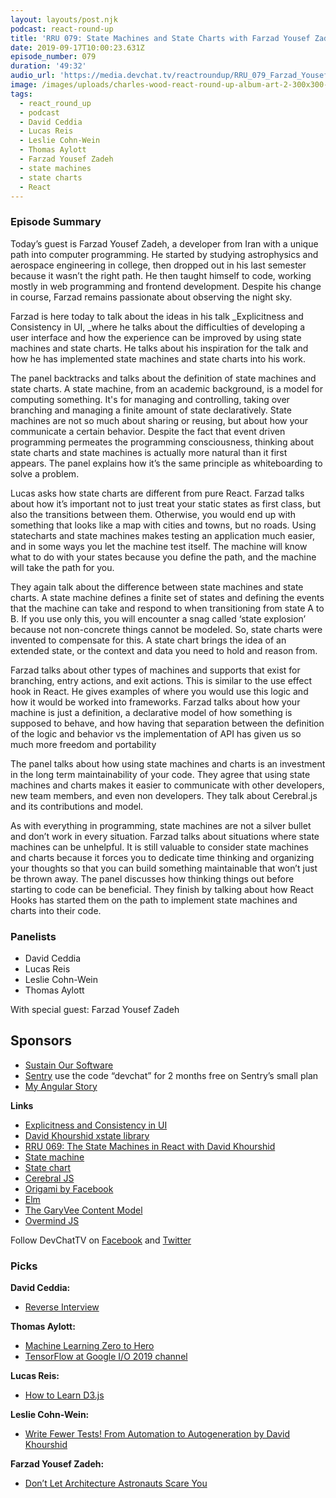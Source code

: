 ```yaml
---
layout: layouts/post.njk
podcast: react-round-up
title: 'RRU 079: State Machines and State Charts with Farzad Yousef Zadeh'
date: 2019-09-17T10:00:23.631Z
episode_number: 079
duration: '49:32'
audio_url: 'https://media.devchat.tv/reactroundup/RRU_079_Farzad_YousefZadeh.mp3'
image: /images/uploads/charles-wood-react-round-up-album-art-2-300x300-1.jpg
tags:
  - react_round_up
  - podcast
  - David Ceddia
  - Lucas Reis
  - Leslie Cohn-Wein
  - Thomas Aylott
  - Farzad Yousef Zadeh
  - state machines
  - state charts
  - React
---
```

### **Episode Summary**

Today’s guest is Farzad Yousef Zadeh, a developer from Iran with a unique path into computer programming. He started by studying astrophysics and aerospace engineering in college, then dropped out in his last semester because it wasn’t the right path. He then taught himself to code, working mostly in web programming and frontend development. Despite his change in course, Farzad remains passionate about observing the night sky. 

Farzad is here today to talk about the ideas in his talk _Explicitness and Consistency in UI, _where he talks about the difficulties of developing a user interface and how the experience can be improved by using state machines and state charts. He talks about his inspiration for the talk and how he has implemented state machines and state charts into his work. 

The panel backtracks and talks about the definition of state machines and state charts. A state machine, from an academic background, is a model for computing something. It's for managing and controlling, taking over branching and managing a finite amount of state declaratively. State machines are not so much about sharing or reusing, but about how your communicate a certain behavior. Despite the fact that event driven programming permeates the programming consciousness, thinking about state charts and state machines is actually more natural than it first appears. The panel explains how it’s the same principle as whiteboarding to solve a problem.

Lucas asks how state charts are different from pure React. Farzad talks about how it’s important not to just treat your static states as first class, but also the transitions between them. Otherwise, you would end up with something that looks like a map with cities and towns, but no roads. Using statecharts and state machines makes testing an application much easier, and in some ways you let the machine test itself. The machine will know what to do with your states because you define the path, and the machine will take the path for you. 

They again talk about the difference between state machines and state charts. A state machine defines a finite set of states and defining the events that the machine can take and respond to when transitioning from state A to B. If you use only this, you will encounter a snag called ‘state explosion’ because not non-concrete things cannot be modeled. So, state charts were invented to compensate for this. A state chart brings the idea of an extended state, or the context and data you need to hold and reason from. 

Farzad talks about other types of machines and supports that exist for branching, entry actions, and exit actions. This is similar to the use effect hook in React. He gives examples of where you would use this logic and how it would be worked into frameworks. Farzad talks about how your machine is just a definition, a declarative model of how something is supposed to behave, and how having that separation between the definition of the logic and behavior vs the implementation of API has given us so much more freedom and portability

The panel talks about how using state machines and charts is an investment in the long term maintainability of your code. They agree that using state machines and charts makes it easier to communicate with other developers, new team members, and even non developers. They talk about Cerebral.js and its contributions and model. 

As with everything in programming, state machines are not a silver bullet and don’t work in every situation. Farzad talks about situations where state machines can be unhelpful. It is still valuable to consider state machines and charts because it forces you to dedicate time thinking and organizing your thoughts so that you can build something maintainable that won’t just be thrown away. The panel discusses how thinking things out before starting to code can be beneficial. They finish by talking about how React Hooks has started them on the path to implement state machines and charts into their code. 


### **Panelists**



*   David Ceddia
*   Lucas Reis
*   Leslie Cohn-Wein
*   Thomas Aylott

With special guest: Farzad Yousef Zadeh


## **Sponsors**



*   [Sustain Our Software](https://devchat.tv/sustain-our-software/)
*   [Sentry](http://sentry.io/) use the code “devchat” for 2 months free on Sentry’s small plan
*   [My Angular Story](https://devchat.tv/my-angular-story/)

**Links**



*   [Explicitness and Consistency in UI](https://www.youtube.com/watch?v=miDQ5dDDOJk)
*   [David Khourshid xstate library](https://github.com/davidkpiano/xstate)
*   [RRU 069: The State Machines in React with David Khourshid](https://dev.to/reactroundup/rru-069-the-state-machines-in-react-with-david-khourshid)
*   [State machine](https://blog.markshead.com/869/state-machines-computer-science/)
*   [State chart](https://www.tutorialspoint.com/uml/uml_statechart_diagram.htm)
*   [Cerebral JS](https://cerebraljs.com/)
*   [Origami by Facebook](https://origami.design/)
*   [Elm](https://elm-lang.org/) 
*   [The GaryVee Content Model](https://www.slideshare.net/vaynerchuk/the-garyvee-content-model-107343659)
*   [Overmind JS](https://overmindjs.org/)

Follow DevChatTV on [Facebook](https://www.facebook.com/DevChattv/?__tn__=%2Cd%2CP-R&eid=ARDBDrBnK71PDmx_8gE_IeIEo5SnM7cyzylVBjAwfaOo1ck_6q3GXuRBfaUQZaWVvFGyEVjrhDwnS_tV) and [Twitter](https://twitter.com/devchattv?lang=en)


### **Picks**

**David Ceddia:**



*   [Reverse Interview](https://github.com/viraptor/reverse-interview)

**Thomas Aylott:**



*   [Machine Learning Zero to Hero](https://www.youtube.com/watch?v=VwVg9jCtqaU&feature=youtu.be)
*   [TensorFlow at Google I/O 2019 channel](https://www.youtube.com/playlist?list=PLQY2H8rRoyvy2_vtWvCpQWM9GJXNTa5rV)

**Lucas Reis:**



*   [How to Learn D3.js](https://wattenberger.com/blog/d3#intro)

**Leslie Cohn-Wein:**



*   [Write Fewer Tests! From Automation to Autogeneration by David Khourshid](https://www.youtube.com/watch?v=tpNmPKjPSFQ)

**Farzad Yousef Zadeh:**



*   [Don’t Let Architecture Astronauts Scare You](https://www.joelonsoftware.com/2001/04/21/dont-let-architecture-astronauts-scare-you/)

<!-- Docs to Markdown version 1.0β17 -->
